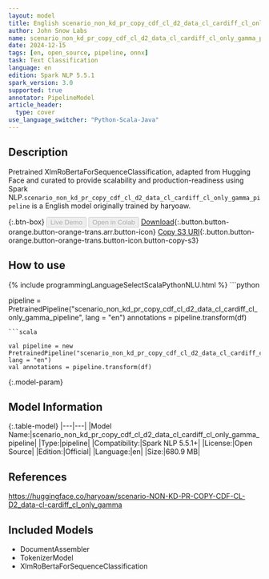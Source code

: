 ```yaml
---
layout: model
title: English scenario_non_kd_pr_copy_cdf_cl_d2_data_cl_cardiff_cl_only_gamma_pipeline pipeline XlmRoBertaForSequenceClassification from haryoaw
author: John Snow Labs
name: scenario_non_kd_pr_copy_cdf_cl_d2_data_cl_cardiff_cl_only_gamma_pipeline
date: 2024-12-15
tags: [en, open_source, pipeline, onnx]
task: Text Classification
language: en
edition: Spark NLP 5.5.1
spark_version: 3.0
supported: true
annotator: PipelineModel
article_header:
  type: cover
use_language_switcher: "Python-Scala-Java"
---
```


## Description

Pretrained XlmRoBertaForSequenceClassification, adapted from Hugging Face and curated to provide scalability and production-readiness using Spark NLP.`scenario_non_kd_pr_copy_cdf_cl_d2_data_cl_cardiff_cl_only_gamma_pipeline` is a English model originally trained by haryoaw.

{:.btn-box}
<button class="button button-orange" disabled>Live Demo</button>
<button class="button button-orange" disabled>Open in Colab</button>
[Download](https://s3.amazonaws.com/auxdata.johnsnowlabs.com/public/models/scenario_non_kd_pr_copy_cdf_cl_d2_data_cl_cardiff_cl_only_gamma_pipeline_en_5.5.1_3.0_1734251884286.zip){:.button.button-orange.button-orange-trans.arr.button-icon}
[Copy S3 URI](s3://auxdata.johnsnowlabs.com/public/models/scenario_non_kd_pr_copy_cdf_cl_d2_data_cl_cardiff_cl_only_gamma_pipeline_en_5.5.1_3.0_1734251884286.zip){:.button.button-orange.button-orange-trans.button-icon.button-copy-s3}

## How to use



<div class="tabs-box" markdown="1">
{% include programmingLanguageSelectScalaPythonNLU.html %}
```python

pipeline = PretrainedPipeline("scenario_non_kd_pr_copy_cdf_cl_d2_data_cl_cardiff_cl_only_gamma_pipeline", lang = "en")
annotations =  pipeline.transform(df)   

```
```scala

val pipeline = new PretrainedPipeline("scenario_non_kd_pr_copy_cdf_cl_d2_data_cl_cardiff_cl_only_gamma_pipeline", lang = "en")
val annotations = pipeline.transform(df)

```
</div>

{:.model-param}
## Model Information

{:.table-model}
|---|---|
|Model Name:|scenario_non_kd_pr_copy_cdf_cl_d2_data_cl_cardiff_cl_only_gamma_pipeline|
|Type:|pipeline|
|Compatibility:|Spark NLP 5.5.1+|
|License:|Open Source|
|Edition:|Official|
|Language:|en|
|Size:|680.9 MB|

## References

https://huggingface.co/haryoaw/scenario-NON-KD-PR-COPY-CDF-CL-D2_data-cl-cardiff_cl_only_gamma

## Included Models

- DocumentAssembler
- TokenizerModel
- XlmRoBertaForSequenceClassification